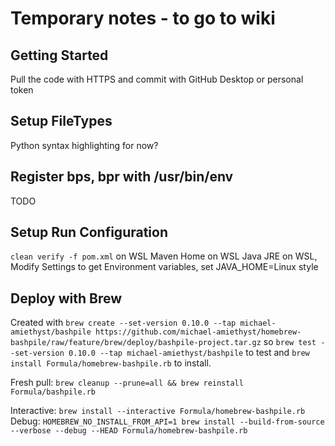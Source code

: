 # Temporary notes - to go to wiki

## Getting Started
Pull the code with HTTPS and commit with GitHub Desktop or personal token

## Setup FileTypes
Python syntax highlighting for now?

## Register bps, bpr with /usr/bin/env
TODO

## Setup Run Configuration
`clean verify -f pom.xml` on WSL
Maven Home on WSL
Java JRE on WSL, Modify Settings to get Environment variables, set JAVA_HOME=Linux style

## Deploy with Brew

Created with
`brew create --set-version 0.10.0 --tap michael-amiethyst/bashpile https://github.com/michael-amiethyst/homebrew-bashpile/raw/feature/brew/deploy/bashpile-project.tar.gz`
so
`brew test --set-version 0.10.0 --tap michael-amiethyst/bashpile`
to test and
`brew install Formula/homebrew-bashpile.rb`
to install.

Fresh pull: `brew cleanup --prune=all && brew reinstall Formula/bashpile.rb`

Interactive: `brew install --interactive Formula/homebrew-bashpile.rb`
Debug: `HOMEBREW_NO_INSTALL_FROM_API=1 brew install --build-from-source --verbose --debug --HEAD Formula/homebrew-bashpile.rb`